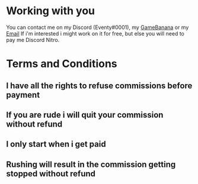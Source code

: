 # Working with you

You can contact me on my Discord (Eventy#0001), my [GameBanana](https://gamebanana.com/members/2046741) or my [Email](mailto:eventycodes@gmail.com)
If i'm interested i might work on it for free, but else you will need to pay me Discord Nitro.



# Terms and Conditions

## I have all the rights to refuse commissions before payment
## If you are rude i will quit your commission without refund
## I only start when i get paid
## Rushing will result in the commission getting stopped without refund
